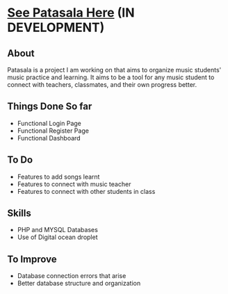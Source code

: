 # [See Patasala Here](http://67.205.188.205/) (IN DEVELOPMENT)

## About
Patasala is a project I am working on that aims to organize music students' music practice and learning. It aims to be a tool for any music student to connect with teachers, classmates, 
and their own progress better.

## Things Done So far
- Functional Login Page
- Functional Register Page
- Functional Dashboard

## To Do
- Features to add songs learnt
- Features to connect with music teacher
- Features to connect with other students in class

## Skills
- PHP and MYSQL Databases
- Use of Digital ocean droplet

## To Improve
- Database connection errors that arise
- Better database structure and organization
